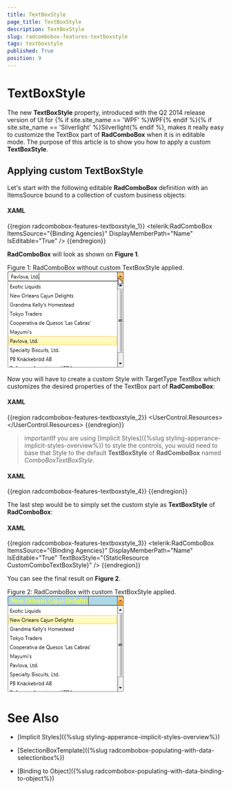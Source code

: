 ```yaml
---
title: TextBoxStyle
page_title: TextBoxStyle
description: TextBoxStyle
slug: radcombobox-features-textboxstyle
tags: textboxstyle
published: True
position: 9
---
```


# TextBoxStyle
The new __TextBoxStyle__ property, introduced with the Q2 2014 release version of UI for {% if site.site_name == 'WPF' %}WPF{% endif %}{% if site.site_name == 'Silverlight' %}Silverlight{% endif %}, makes it really easy to customize the TextBox part of __RadComboBox__ when it is in editable mode. The purpose of this article is to show you how to apply a custom __TextBoxStyle__.

## Applying custom TextBoxStyle

Let's start with the following editable __RadComboBox__ definition with an ItemsSource bound to a collection of custom business objects:

#### __XAML__

{{region radcombobox-features-textboxstyle_1}}
	<telerik:RadComboBox ItemsSource="{Binding Agencies}" DisplayMemberPath="Name" IsEditable="True" />
{{endregion}}

__RadComboBox__ will look as shown on __Figure 1__.

Figure 1: RadComboBox without custom TextBoxStyle applied.
![Rad Combo Box Features Text Box Style 01](images/RadComboBox_Features_TextBoxStyle_01.png)

Now you will have to create a custom Style with TargetType TextBox which customizes the desired properties of the TextBox part of __RadComboBox__:

#### __XAML__

{{region radcombobox-features-textboxstyle_2}}
	<UserControl.Resources>
		<Style TargetType="TextBox" x:Key="CustomComboTextBoxStyle">
			<Setter Property="Foreground" Value="Yellow" />
			<Setter Property="Background" Value="LightBlue" />
			<Setter Property="FontFamily" Value="Calibri" />
			<Setter Property="FontSize" Value="16" />
			<Setter Property="BorderThickness" Value="0" />
			<Setter Property="BorderBrush" Value="Transparent" />
		</Style>
	</UserControl.Resources>
{{endregion}}

>importantIf you are using [Implicit Styles]({%slug styling-apperance-implicit-styles-overview%}) to style the controls, you would need to base that Style to the default __TextBoxStyle__ of __RadComboBox__ named _ComboBoxTextBoxStyle_.

#### __XAML__

{{region radcombobox-features-textboxstyle_4}}
	<Style TargetType="TextBox" x:Key="CustomComboTextBoxStyle" BasedOn="{StaticResource ComboBoxTextBoxStyle}">
		...
	</Style>
{{endregion}}

The last step would be to simply set the custom style as __TextBoxStyle__ of __RadComboBox__:

#### __XAML__

{{region radcombobox-features-textboxstyle_3}}
	<telerik:RadComboBox ItemsSource="{Binding Agencies}" DisplayMemberPath="Name" IsEditable="True"
	                     TextBoxStyle="{StaticResource CustomComboTextBoxStyle}" />
{{endregion}}

You can see the final result on __Figure 2__.

Figure 2: RadComboBox with custom TextBoxStyle applied.
![Rad Combo Box Features Text Box Style 02](images/RadComboBox_Features_TextBoxStyle_02.png)

# See Also

 * [Implicit Styles]({%slug styling-apperance-implicit-styles-overview%})

 * [SelectionBoxTemplate]({%slug radcombobox-populating-with-data-selectionbox%})

 * [Binding to Object]({%slug radcombobox-populating-with-data-binding-to-object%})
